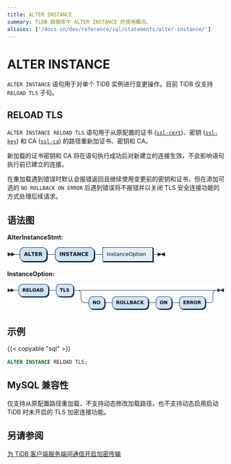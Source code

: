 ```yaml
---
title: ALTER INSTANCE
summary: TiDB 数据库中 ALTER INSTANCE 的使用概况。
aliases: ['/docs-cn/dev/reference/sql/statements/alter-instance/']
---
```


# ALTER INSTANCE

`ALTER INSTANCE` 语句用于对单个 TiDB 实例进行变更操作。目前 TiDB 仅支持 `RELOAD TLS` 子句。

## RELOAD TLS

`ALTER INSTANCE RELOAD TLS` 语句用于从原配置的证书 ([`ssl-cert`](/tidb-configuration-file.md#ssl-cert))、密钥 ([`ssl-key`](/tidb-configuration-file.md#ssl-key)) 和 CA ([`ssl-ca`](/tidb-configuration-file.md#ssl-ca)) 的路径重新加证书、密钥和 CA。

新加载的证书密钥和 CA 将在语句执行成功后对新建立的连接生效，不会影响语句执行前已建立的连接。

在重加载遇到错误时默认会报错返回且继续使用变更前的密钥和证书，但在添加可选的 `NO ROLLBACK ON ERROR` 后遇到错误将不报错并以关闭 TLS 安全连接功能的方式处理后续请求。

## 语法图

**AlterInstanceStmt:**

![AlterInstanceStmt](/media/sqlgram/AlterInstanceStmt.png)

**InstanceOption:**

![InstanceOption](/media/sqlgram/InstanceOption.png)

## 示例

{{< copyable "sql" >}}

```sql
ALTER INSTANCE RELOAD TLS;
```

## MySQL 兼容性

仅支持从原配置路径重加载，不支持动态修改加载路径，也不支持动态启用启动 TiDB 时未开启的 TLS 加密连接功能。

## 另请参阅

[为 TiDB 客户端服务端间通信开启加密传输](/enable-tls-between-clients-and-servers.md)

